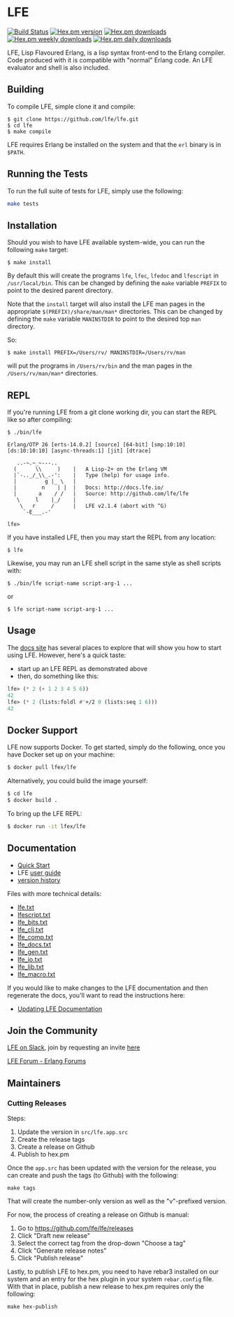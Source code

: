 # LFE

[![Build Status](https://github.com/lfe/lfe/workflows/ci%2Fcd/badge.svg)](https://github.com/lfe/lfe/actions)
[![Hex.pm version](https://img.shields.io/hexpm/v/lfe.svg)](https://hex.pm/packages/lfe)
[![Hex.pm downloads](https://img.shields.io/hexpm/dt/lfe.svg)](https://hex.pm/packages/lfe)
[![Hex.pm weekly downloads](https://img.shields.io/hexpm/dw/lfe.svg)](https://hex.pm/packages/lfe)
[![Hex.pm daily downloads](https://img.shields.io/hexpm/dd/lfe.svg)](https://hex.pm/packages/lfe)

LFE, Lisp Flavoured Erlang, is a lisp syntax front-end to the Erlang
compiler. Code produced with it is compatible with "normal" Erlang
code. An LFE evaluator and shell is also included.


## Building

To compile LFE, simple clone it and compile:

```shell
$ git clone https://github.com/lfe/lfe.git
$ cd lfe
$ make compile
```

LFE requires Erlang be installed on the system and that the ``erl`` binary is
in ``$PATH``.

## Running the Tests

To run the full suite of tests for LFE, simply use the following:

```sh
make tests
```

## Installation

Should you wish to have LFE available system-wide, you can run
the following ``make`` target:

```shell
$ make install
```

By default this will create the programs ``lfe``, ``lfec``, ``lfedoc`` and
``lfescript`` in ``/usr/local/bin``. This can be changed by defining the
``make`` variable ``PREFIX`` to point to the desired parent directory.

Note that the ``install`` target will also install the LFE man pages in the
appropriate ``$(PREFIX)/share/man/man*`` directories. This can be changed by
defining the ``make`` variable ``MANINSTDIR`` to point to the desired top
``man`` directory.

So:

```shell
$ make install PREFIX=/Users/rv/ MANINSTDIR=/Users/rv/man
```

will put the programs in ``/Users/rv/bin`` and the man pages in the
``/Users/rv/man/man*`` directories.


## REPL

If you're running LFE from a git clone working dir, you can start the REPL
like so after compiling:

```shell
$ ./bin/lfe
```
```text
Erlang/OTP 26 [erts-14.0.2] [source] [64-bit] [smp:10:10] [ds:10:10:10] [async-threads:1] [jit] [dtrace]

   ..-~.~_~---..
  (      \\     )    |   A Lisp-2+ on the Erlang VM
  |`-.._/_\\_.-':    |   Type (help) for usage info.
  |         g |_ \   |
  |        n    | |  |   Docs: http://docs.lfe.io/
  |       a    / /   |   Source: http://github.com/lfe/lfe
   \     l    |_/    |
    \   r     /      |   LFE v2.1.4 (abort with ^G)
     `-E___.-'

lfe>
```

If you have installed LFE, then you may start the REPL from any location:

```shell
$ lfe
```

Likewise, you may run an LFE shell script in the same style as shell scripts
with:

```shell
$ ./bin/lfe script-name script-arg-1 ...
```

or

```shell
$ lfe script-name script-arg-1 ...
```

## Usage

The [docs site](http://lfe.github.io/docs.html) has several places to explore
that will show you how to start using LFE. However, here's a quick taste:

* start up an LFE REPL as demonstrated above
* then, do something like this:
```cl
lfe> (* 2 (+ 1 2 3 4 5 6))
42
lfe> (* 2 (lists:foldl #'+/2 0 (lists:seq 1 6)))
42
```

## Docker Support

LFE now supports Docker. To get started, simply do the following, once you
have Docker set up on your machine:

```bash
$ docker pull lfex/lfe
```

Alternatively, you could build the image yourself:

```bash
$ cd lfe
$ docker build .
```

To bring up the LFE REPL:

```bash
$ docker run -it lfex/lfe
```

## Documentation

* [Quick Start](https://lfe.gitbooks.io/quick-start/content/)
* LFE [user guide](doc/user_guide.txt)
* [version history](doc/src/version_history.md)

Files with more technical details:

* [lfe.txt](doc/lfe.txt)
* [lfescript.txt](doc/lfescript.txt)
* [lfe_bits.txt](doc/lfe_bits.txt)
* [lfe_clj.txt](doc/lfe_clj.txt)
* [lfe_comp.txt](doc/lfe_comp.txt)
* [lfe_docs.txt](doc/lfe_docs.txt)
* [lfe_gen.txt](doc/lfe_gen.txt)
* [lfe_io.txt](doc/lfe_io.txt)
* [lfe_lib.txt](doc/lfe_lib.txt)
* [lfe_macro.txt](doc/lfe_macro.txt)

If you would like to make changes to the LFE documentation and then regenerate
the docs, you'll want to read the instructions here:

* [Updating LFE Documentation](doc/src/updating_docs.md)

## Join the Community

[LFE on Slack](https://lfe.slack.com), join by requesting an invite [here](https://erlef.org/slack-invite/lfe)

[LFE Forum - Erlang Forums](https://erlangforums.com/lfe)

## Maintainers

### Cutting Releases

Steps:

1. Update the version in `src/lfe.app.src`
1. Create the release tags
1. Create a release on Github
1. Publish to hex.pm

Once the `app.src` has been updated with the version for the release, you can create and push the tags (to Github) with the following:

``` shell
make tags
```

That will create the number-only version as well as the "v"-prefixed version.

For now, the process of creating a release on Github is manual:

1. Go to https://github.com/lfe/lfe/releases
1. Click "Draft new release"
1. Select the correct tag from the drop-down "Choose a tag"
1. Click "Generate release notes"
1. Click "Publish release"

Lastly, to publish LFE to hex.pm, you need to have rebar3 installed on our system and an entry for the hex plugin in your system `rebar.config` file. With that in place, publish a new release to hex.pm requires only the following:

``` shell
make hex-publish
```

